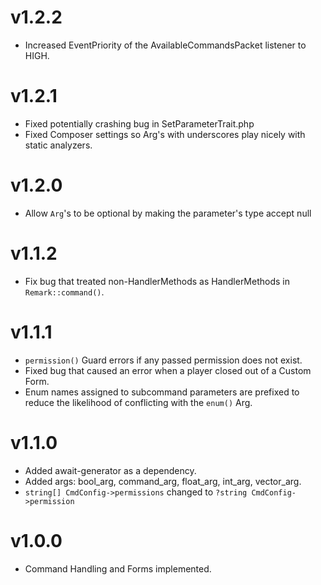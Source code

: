 # v1.2.2
* Increased EventPriority of the AvailableCommandsPacket listener to HIGH.

# v1.2.1
* Fixed potentially crashing bug in SetParameterTrait.php
* Fixed Composer settings so Arg's with underscores play nicely with static analyzers.

# v1.2.0
* Allow `Arg`'s to be optional by making the parameter's type accept null

# v1.1.2
* Fix bug that treated non-HandlerMethods as HandlerMethods in `Remark::command()`.

# v1.1.1
* `permission()` Guard errors if any passed permission does not exist.
* Fixed bug that caused an error when a player closed out of a Custom Form.
* Enum names assigned to subcommand parameters are prefixed to reduce the likelihood of conflicting with the `enum()` Arg.

# v1.1.0
* Added await-generator as a dependency.
* Added args: bool_arg, command_arg, float_arg, int_arg, vector_arg.
* `string[] CmdConfig->permissions` changed to `?string CmdConfig->permission`

# v1.0.0
* Command Handling and Forms implemented.
